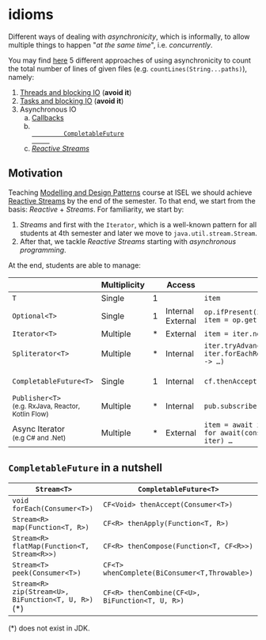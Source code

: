 # idioms

Different ways of dealing with _asynchronicity_, which is informally,
to allow multiple things to happen "_at the same time_", i.e. _concurrently_.

You may find
<a href="https://github.com/javasync/idioms/tree/master/src/main/java/org/javasync/idioms" target="_blank">here</a>
5 different approaches of using asynchronicity to count the total number
of lines of given files (e.g. `countLines(String...paths)`), namely:
1. [Threads and blocking IO](https://github.com/javasync/idioms/blob/master/src/main/java/org/javasync/idioms/Threads2.java) (**avoid it**)
2. [Tasks and blocking IO](https://github.com/javasync/idioms/blob/master/src/main/java/org/javasync/idioms/Tasks2.java) (**avoid it**)
3. Asynchronous IO
    <ol type="a">
        <li><a href="https://github.com/javasync/idioms/blob/master/src/main/java/org/javasync/idioms/AsyncIoCallbacks3.java">
            Callbacks
        </a></li>
        <li><code><a href="https://github.com/javasync/idioms/blob/master/src/main/java/org/javasync/idioms/AsyncIoCf3.java">
            CompletableFuture
        </a></code></li>
        <li><em><a href="https://github.com/javasync/idioms/blob/master/src/main/java/org/javasync/idioms/AsyncIoRx.java">
            Reactive Streams
        </a></em></li>
    </ol>

## Motivation

Teaching
<a href="https://www.isel.pt/en/subjects/modeling-and-design-patterns-leic" target="_blank">
Modelling and Design Patterns</a> course at ISEL we should achieve
<a href="_black" target="_blank">Reactive Streams</a> by the end of the semester.
To that end, we start from the basis: _Reactive_ + _Streams_.
For familiarity, we start by:
1. _Streams_ and first with the `Iterator`, which is a well-known pattern for all 
students at 4th semester and later we move to `java.util.stream.Stream`.
2. After that, we tackle _Reactive Streams_ starting with _asynchronous programming_.

<a name="streams-cat">At the end, students are able to manage</a>:

||Multiplicity||Access||Call|
|----|----|----|----|----|----|
|`T`|Single|1| |`item`| |
|`Optional<T>`|Single|1|Internal <br> External|`op.ifPresent(item -> …)` <br> `item = op.get()`|Blocking|
|`Iterator<T>`|Multiple|*|External|`item = iter.next()`|Blocking|
|`Spliterator<T>`|Multiple|*|Internal|`iter.tryAdvance(item -> …)` <br> `iter.forEachRemaining(item -> …)`|Blocking|
|||||||
|`CompletableFuture<T>`|Single|1|Internal|`cf.thenAccept(item -> …)`|Non-blocking|
|`Publisher<T>` <br><small>(e.g. RxJava, Reactor, Kotlin Flow)</small>|Multiple|*|Internal|`pub.subscribe(item -> …)`|Non-blocking|
|Async Iterator <br><small>(e.g C# and .Net)<small>|Multiple|*|External|`item = await iter.next()` <br> `for await(const item of iter) …`|Non-blocking|


<!--
Regarding the 2nd point, we need a simple context to exercise asynchronous IO in 
different idioms.
Also, it should be quite simple to use.
For instance, I would not consider  `AsynchronousFileChannel` a valid option.
Our students are used to Kotlin and Javascript where 
-->

## `CompletableFuture` in a nutshell 

|`Stream<T>`|`CompletableFuture<T>`|
|----|----|
| `void forEach(Consumer<T>)` | `CF<Void> thenAccept(Consumer<T>)`|
| `Stream<R> map(Function<T, R>)` | `CF<R> thenApply(Function<T, R>)`|
| `Stream<R> flatMap(Function<T, Stream<R>>)`   | `CF<R> thenCompose(Function<T, CF<R>>)`|
| `Stream<T> peek(Consumer<T>)` | `CF<T>	whenComplete(BiConsumer<T,Throwable>)`|
| `Stream<R> zip(Stream<U>, BiFunction<T, U, R>)` (*) | `CF<R> thenCombine(CF<U>, BiFunction<T, U, R>)`|

(*) does not exist in JDK.


